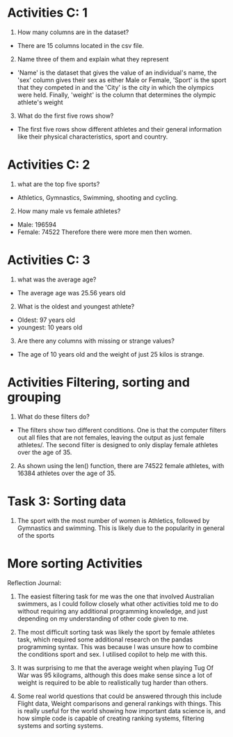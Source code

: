 # Activities C: 1

1. How many columns are in the dataset?
- There are 15 columns located in the csv file.

2. Name three of them and explain what they represent
- 'Name' is the dataset that gives the value of an individual's name, the 'sex' column gives their sex as either Male or Female, 'Sport' is the sport that they competed in
and the 'City' is the city in which the olympics were held. Finally, 'weight' is the column that determines the olympic athlete's weight

3. What do the first five rows show?
- The first five rows show different athletes and their general information like their physical characteristics, sport and country.


# Activities C: 2
1. what are the top five sports?
- Athletics, Gymnastics, Swimming, shooting and cycling.
2. How many male vs female athletes?
- Male: 196594
- Female: 74522
Therefore there were more men then women.


# Activities C: 3
1. what was the average age?
- The average age was 25.56 years old
2. What is the oldest and youngest athlete?
- Oldest: 97 years old
- youngest: 10 years old
3. Are there any columns with missing or strange values?
- The age of 10 years old and the weight of just 25 kilos is strange.

# Activities Filtering, sorting and grouping
1. What do these filters do?
- The filters show two different conditions. One is that the computer filters out all files that are not females, leaving the output as just female athletes/.
The second filter is designed to only display female athletes over the age of 35.
2. As shown using the len() function, there are 74522 female athletes, with 16384 athletes over the age of 35.


# Task 3: Sorting data
1. The sport with the most number of women is Athletics, followed by Gymnastics and swimming. This is likely due to the popularity in general of the sports


# More sorting Activities
Reflection Journal:
1. The easiest filtering task for me was the one that involved Australian swimmers, as I could follow closely what other activities told me to do without requiring any additional
programming knowledge, and just depending on my understanding of other code given to me.

2. The most difficult sorting task was likely the sport by female athletes task, which required some additional research on the pandas programming syntax. This was because I was unsure how to combine the conditions sport and sex. I utilised copilot to help me with this.

3. It was surprising to me that the average weight when playing Tug Of War was 95 kilograms, although this does make sense since a lot of weight is required to be able to realistically tug harder than others.

4. Some real world questions that could be answered through this include Flight data, Weight comparisons and general rankings with things.
This is really useful for the world showing how important data science is, and how simple code is capable of creating ranking systems, filtering systems and sorting systems.